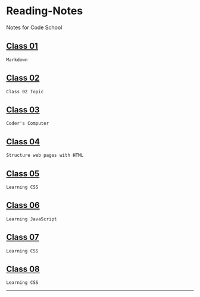 # Reading-Notes

Notes for Code School

## [Class 01](Class01/notes_1.md)
```
Markdown
```

## [Class 02](Class02/notes_2.md)
```
Class 02 Topic
```

## [Class 03](Class03/notes_3.md)
```
Coder's Computer
```

## [Class 04](Class04/notes_4.md)
```
Structure web pages with HTML
```

## [Class 05](Class05/notes_5.md)
```
Learning CSS
```

## [Class 06](Class06/notes_6.md)
```
Learning JavaScript
```

## [Class 07](Class07/notes_7.md)
```
Learning CSS
```

## [Class 08](Class08/notes_8.md)
```
Learning CSS
```

---